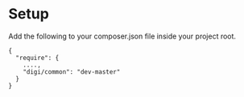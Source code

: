 Setup
=====

Add the following to your composer.json file inside your project root.

```
{
  "require": {
    ....,
    "digi/common": "dev-master"
  }
}
```
